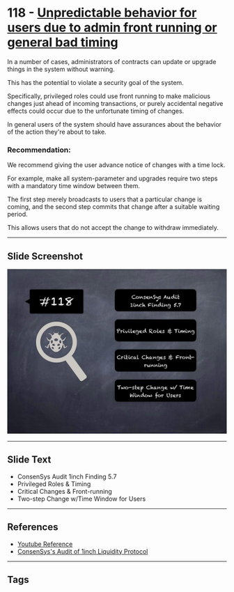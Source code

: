 
# 118 - [Unpredictable behavior for users due to admin front running or general bad timing](./Unpredictable%20behavior%20for%20users%20due%20to%20admin%20front%20running%20or%20general%20bad%20timing.md)

In a number of cases, administrators of contracts can update or upgrade things in the system without warning. 

This has the potential to violate a security goal of the system. 

Specifically, privileged roles could use front running to make malicious changes just ahead of incoming transactions, or purely accidental negative effects could occur due to the unfortunate timing of changes. 

In general users of the system should have assurances about the behavior of the action they're about to take.


### Recommendation:
We recommend giving the user advance notice of changes with a time lock. 

For example, make all system-parameter and upgrades require two steps with a mandatory time window between them. 

The first step merely broadcasts to users that a particular change is coming, and the second step commits that change after a suitable waiting period. 

This allows users that do not accept the change to withdraw immediately.
___
## Slide Screenshot
![118.jpg](../../images/8.%20Audit%20Findings%20201/118.jpg)
___
## Slide Text
- ConsenSys Audit 1inch Finding 5.7
- Privileged Roles & Timing
- Critical Changes & Front-running
- Two-step Change w/Time Window for Users
___
## References
- [Youtube Reference](https://youtu.be/IXm6JAprhuw?t=1192)
- [ConsenSys's Audit of 1inch Liquidity Protocol](https://consensys.net/diligence/audits/2020/12/1inch-liquidity-protocol/#unpredictable-behavior-for-users-due-to-admin-front-running-or-general-bad-timing)
___
## Tags
